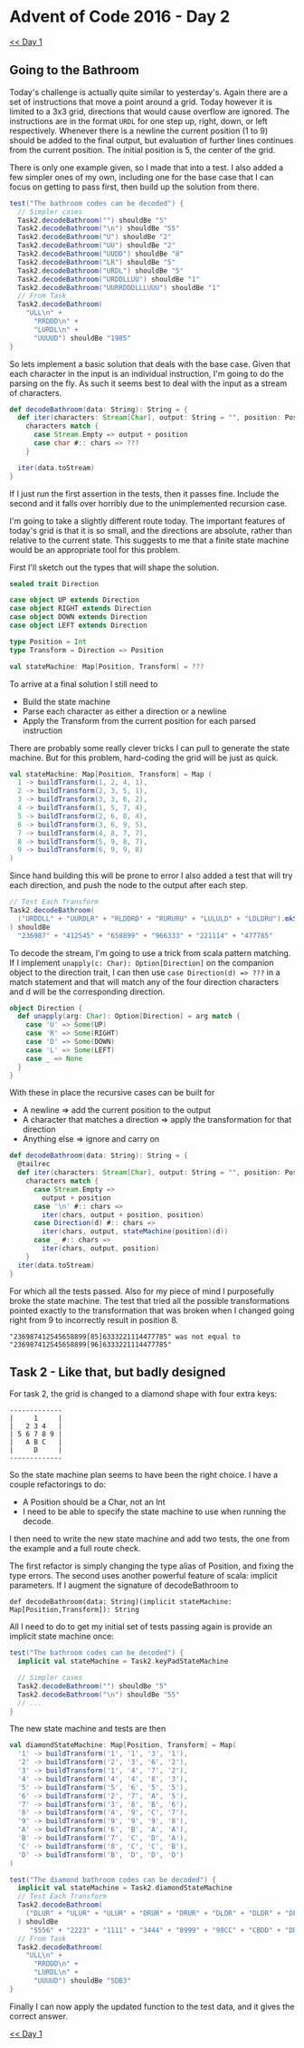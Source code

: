# Advent of Code 2016 - Day 2

[<< Day 1](./day1)

## Going to the Bathroom

Today's challenge is actually quite similar to yesterday's. Again there are a
set of instructions that move a point around a grid. Today however it is limited
to a 3x3 grid, directions that would cause overflow are ignored. The
instructions are in the format `URDL` for one step up, right, down, or left
respectively. Whenever there is a newline the current position (1 to 9) should
be added to the final output, but evaluation of further lines continues from the
current position. The initial position is 5, the center of the grid.

There is only one example given, so I made that into a test. I also added a few
simpler ones of my own, including one for the base case that I can focus on
getting to pass first, then build up the solution from there.

```scala
test("The bathroom codes can be decoded") {
  // Simpler cases
  Task2.decodeBathroom("") shouldBe "5"
  Task2.decodeBathroom("\n") shouldBe "55"
  Task2.decodeBathroom("U") shouldBe "2"
  Task2.decodeBathroom("UU") shouldBe "2"
  Task2.decodeBathroom("UUDD") shouldBe "8"
  Task2.decodeBathroom("LR") shouldBe "5"
  Task2.decodeBathroom("URDL") shouldBe "5"
  Task2.decodeBathroom("URDDLLUU") shouldBe "1"
  Task2.decodeBathroom("UURRDDDLLLUUU") shouldBe "1"
  // From Task
  Task2.decodeBathroom(
    "ULL\n" +
      "RRDDD\n" +
      "LURDL\n" +
      "UUUUD") shouldBe "1985"
}
```

So lets implement a basic solution that deals with the base case. Given that
each character in the input is an individual instruction, I'm going to do the
parsing on the fly. As such it seems best to deal with the input as a stream of
characters.

```scala
def decodeBathroom(data: String): String = {
  def iter(characters: Stream[Char], output: String = "", position: Position = 5): String =
    characters match {
      case Stream.Empty => output + position
      case char #:: chars => ???
    }

  iter(data.toStream)
}
```

If I just run the first assertion in the tests, then it passes fine. Include the
second and it falls over horribly due to the unimplemented recursion case.

I'm going to take a slightly different route today. The important features of
today's grid is that it is so small, and the directions are absolute, rather
than relative to the current state. This suggests to me that a finite state
machine would be an appropriate tool for this problem.

First I'll sketch out the types that will shape the solution.

```scala
sealed trait Direction

case object UP extends Direction
case object RIGHT extends Direction
case object DOWN extends Direction
case object LEFT extends Direction

type Position = Int
type Transform = Direction => Position

val stateMachine: Map[Position, Transform] = ???
```

To arrive at a final solution I still need to
 - Build the state machine
 - Parse each character as either a direction or a newline
 - Apply the Transform from the current position for each parsed instruction

There are probably some really clever tricks I can pull to generate the state
machine. But for this problem, hard-coding the grid will be just as quick.

```scala
val stateMachine: Map[Position, Transform] = Map (
  1 -> buildTransform(1, 2, 4, 1),
  2 -> buildTransform(2, 3, 5, 1),
  3 -> buildTransform(3, 3, 6, 2),
  4 -> buildTransform(1, 5, 7, 4),
  5 -> buildTransform(2, 6, 8, 4),
  6 -> buildTransform(3, 6, 9, 5),
  7 -> buildTransform(4, 8, 7, 7),
  8 -> buildTransform(5, 9, 8, 7),
  9 -> buildTransform(6, 9, 9, 8)
)
```

Since hand building this will be prone to error I also added a test that will
try each direction, and push the node to the output after each step.

````scala
// Test Each Transform
Task2.decodeBathroom(
  ("URDDLL" + "UURDLR" + "RLDDRD" + "RURURU" + "LULULD" + "LDLDRU").mkString("\n")
) shouldBe
  "236987" + "412545" + "658899" + "966333" + "221114" + "477785"
````

To decode the stream, I'm going to use a trick from scala pattern matching. If I
implement `unapply(c: Char): Option[Direction]` on the companion object to the
direction trait, I can then use `case Direction(d) => ???` in a match statement
and that will match any of the four direction characters and d will be the
corresponding direction.

```scala
object Direction {
  def unapply(arg: Char): Option[Direction] = arg match {
    case 'U' => Some(UP)
    case 'R' => Some(RIGHT)
    case 'D' => Some(DOWN)
    case 'L' => Some(LEFT)
    case _ => None
  }
}
```

With these in place the recursive cases can be built for
- A newline => add the current position to the output
- A character that matches a direction => apply the transformation for that   
  direction
- Anything else => ignore and carry on

```scala
def decodeBathroom(data: String): String = {
  @tailrec
  def iter(characters: Stream[Char], output: String = "", position: Position = 5): String =
    characters match {
      case Stream.Empty =>
        output + position
      case '\n' #:: chars =>
        iter(chars, output + position, position)
      case Direction(d) #:: chars =>
        iter(chars, output, stateMachine(position)(d))
      case _ #:: chars =>
        iter(chars, output, position)
    }
  iter(data.toStream)
}
```

For which all the tests passed. Also for my piece of mind I purposefully broke
the state machine. The test that tried all the possible transformations pointed
exactly to the transformation that was broken when I changed going right from 9 
to incorrectly result in position 8.

```
"236987412545658899[85]6333221114477785" was not equal to "236987412545658899[96]6333221114477785"
``` 

## Task 2 - Like that, but badly designed

For task 2, the grid is changed to a diamond shape with four extra keys:

    -------------
    |     1     |
    |   2 3 4   |
    | 5 6 7 8 9 |
    |   A B C   |
    |     D     |
    -------------

So the state machine plan seems to have been the right choice. I have a couple
refactorings to do:

 - A Position should be a Char, not an Int
 - I need to be able to specify the state machine to use when running the
   decode.

I then need to write the new state machine and add two tests, the one from the
example and a full route check.

The first refactor is simply changing the type alias of Position, and fixing the
type errors. The second uses another powerful feature of scala: implicit
parameters. If I augment the signature of decodeBathroom to

```
def decodeBathroom(data: String)(implicit stateMachine: Map[Position,Transform]): String
```

All I need to do to get my initial set of tests passing again is provide an
implicit state machine once:

```scala
test("The bathroom codes can be decoded") {
  implicit val stateMachine = Task2.keyPadStateMachine

  // Simpler cases
  Task2.decodeBathroom("") shouldBe "5"
  Task2.decodeBathroom("\n") shouldBe "55"
  // ...
}
```

The new state machine and tests are then

```scala
val diamondStateMachine: Map[Position, Transform] = Map(
  '1' -> buildTransform('1', '1', '3', '1'),
  '2' -> buildTransform('2', '3', '6', '2'),
  '3' -> buildTransform('1', '4', '7', '2'),
  '4' -> buildTransform('4', '4', '8', '3'),
  '5' -> buildTransform('5', '6', '5', '5'),
  '6' -> buildTransform('2', '7', 'A', '5'),
  '7' -> buildTransform('3', '8', 'B', '6'),
  '8' -> buildTransform('4', '9', 'C', '7'),
  '9' -> buildTransform('9', '9', '9', '8'),
  'A' -> buildTransform('6', 'B', 'A', 'A'),
  'B' -> buildTransform('7', 'C', 'D', 'A'),
  'C' -> buildTransform('8', 'C', 'C', 'B'),
  'D' -> buildTransform('B', 'D', 'D', 'D')
)

test("The diamond bathroom codes can be decoded") {
  implicit val stateMachine = Task2.diamondStateMachine
  // Test Each Transform
  Task2.decodeBathroom(
    ("DLUR" + "ULUR" + "ULUR" + "DRUR" + "DRUR" + "DLDR" + "DLDR" + "DLUL" + "DLUR" + "ULDD" + "RRUU" + "LDRL" + "DULL").mkString("\n")
  ) shouldBe
     "5556" + "2223" + "1111" + "3444" + "8999" + "98CC" + "CBDD" + "DDBA" + "AA67" + "326A" + "BC84" + "3787" + "B765"
  // From Task
  Task2.decodeBathroom(
    "ULL\n" +
      "RRDDD\n" +
      "LURDL\n" +
      "UUUUD") shouldBe "5DB3"
}
```

Finally I can now apply the updated function to the test data, and it gives the
correct answer.

[<< Day 1](./day1)
